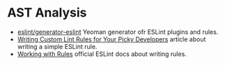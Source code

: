 # AST Analysis

- [eslint/generator-eslint](https://github.com/eslint/generator-eslint) Yeoman generator ofr ESLint plugins and rules.
- [Writing Custom Lint Rules for Your Picky Developers](https://flexport.engineering/writing-custom-lint-rules-for-your-picky-developers-67732afa1803) article about writing a simple ESLint rule.
- [Working with Rules](https://eslint.org/docs/developer-guide/working-with-rules) official ESLint docs about writing rules.
